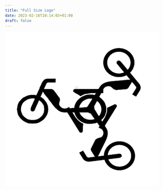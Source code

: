 ```yaml
---
title: "Full Size Logo"
date: 2023-02-16T10:14:03+01:00
draft: false
---
```


![cybermoped logo](/logo.png "Cybermoped Logo")
